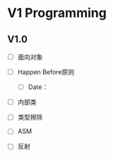 # V1 Programming

## V1.0

* [ ] 面向对象
* [ ] Happen Before原则
  * [ ] Date：
* [ ] 内部类
* [ ] 类型擦除
* [ ] ASM
* [ ] 反射





